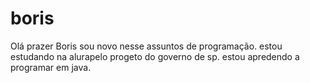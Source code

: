 # boris
Olá prazer Boris sou novo nesse assuntos de programação.
estou estudando na alurapelo progeto do governo de sp.
estou apredendo a programar em java.

